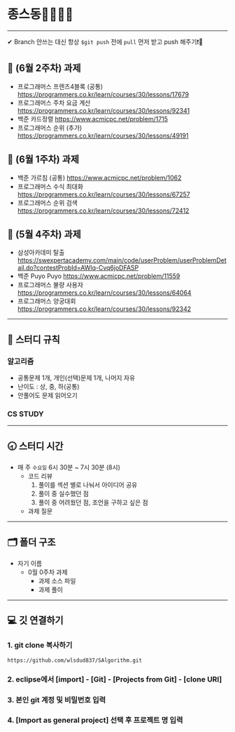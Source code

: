 # 종스동👨‍💻👩‍💻
---

✔ Branch 안쓰는 대신 항상 `$git push` 전에 `pull` 먼저 받고 push 해주기❗🤙

## :page_facing_up: (6월 2주차) 과제 
* 프로그래머스 프렌즈4블록 (공통) https://programmers.co.kr/learn/courses/30/lessons/17679
* 프로그래머스 주차 요금 계산 https://programmers.co.kr/learn/courses/30/lessons/92341
* 백준 카드정렬 https://www.acmicpc.net/problem/1715
* 프로그래머스 순위 (추가) https://programmers.co.kr/learn/courses/30/lessons/49191

## :page_facing_up:  (6월 1주차) 과제 
* 백준 가르침 (공통) https://www.acmicpc.net/problem/1062
* 프로그래머스 수식 최대화 https://programmers.co.kr/learn/courses/30/lessons/67257
* 프로그래머스 순위 검색 https://programmers.co.kr/learn/courses/30/lessons/72412

## :page_facing_up:  (5월 4주차) 과제
* 삼성아카데미 탈출 https://swexpertacademy.com/main/code/userProblem/userProblemDetail.do?contestProbId=AWlq-Cvq6joDFASP
* 백준 Puyo Puyo https://www.acmicpc.net/problem/11559
* 프로그래머스 불량 사용자 https://programmers.co.kr/learn/courses/30/lessons/64064
* 프로그래머스 양궁대회 https://programmers.co.kr/learn/courses/30/lessons/92342

---

## :closed_book: 스터디 규칙
### 알고리즘
- 공통문제 1개, 개인(선택)문제 1개, 나머지 자유
- 난이도 : 상, 중, 하(공통)
- 안풀어도 문제 읽어오기
### CS STUDY

---

## :clock830: 스터디 시간
- 매 주 `수요일` 6시 30분 ~ 7시 30분 (8시)
  - 코드 리뷰
    1. 풀이를 섹션 별로 나눠서 아이디어 공유
    2. 풀이 중 실수했던 점
    3. 풀이 중 어려웠던 점, 조언을 구하고 싶은 점
  - 과제 질문

---

## 🗂 폴더 구조
* 자기 이름
	* 0월 0주차 과제
		* 과제 소스 파일
		* 과제 풀이
	

---
## :computer: 깃 연결하기

### 1. git clone 복사하기
```
https://github.com/wlsdud837/SAlgorithm.git
```
### 2. eclipse에서 [import] - [Git] - [Projects from Git] - [clone URI]
### 3. 본인 git 계정 및 비밀번호 입력
### 4. [Import as general project] 선택 후 프로젝트 명 입력

 
